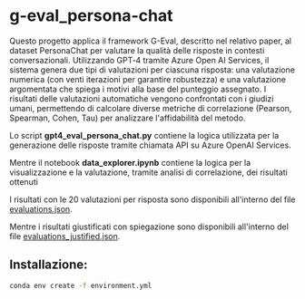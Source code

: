 # g-eval_persona-chat
Questo progetto applica il framework G-Eval, descritto nel relativo paper, al dataset PersonaChat per valutare la qualità delle risposte in contesti conversazionali. Utilizzando GPT‑4 tramite Azure Open AI Services, il sistema genera due tipi di valutazioni per ciascuna risposta: una valutazione numerica (con venti iterazioni per garantire robustezza) e una valutazione argomentata che spiega i motivi alla base del punteggio assegnato. I risultati delle valutazioni automatiche vengono confrontati con i giudizi umani, permettendo di calcolare diverse metriche di correlazione (Pearson, Spearman, Cohen, Tau) per analizzare l'affidabilità del metodo.

Lo script **gpt4_eval_persona_chat.py** contiene la logica utilizzata per la generazione delle risposte tramite chiamata API su Azure OpenAI Services.

Mentre il notebook **data_explorer.ipynb** contiene la logica per la visualizzazione e la valutazione, tramite analisi di correlazione, dei risultati ottenuti

I risultati con le 20 valutazioni per risposta sono disponibili all'interno del file [evaluations.json](./evaluations.json).

Mentre i risultati giustificati con spiegazione sono disponibili all'interno del file [evaluations_justified.json](./evaluations_justified.json).

## Installazione:
``` bash
conda env create -f environment.yml
